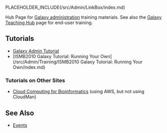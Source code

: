 PLACEHOLDER_INCLUDE(/src/Admin/LinkBox/index.md)

Hub Page for [Galaxy administration](/src/Admin/index.md) training materials. See also the [Galaxy Teaching Hub](/src/Teach/index.md) page for end-user training.

## Tutorials

* [Galaxy Admin Tutorial](/src/Admin/Training/GalaxyAdminTutorial/index.md)
* [ISMB2010 Galaxy Tutorial: Running Your Own](/src/Admin/Training/ISMB2010 Galaxy Tutorial: Running Your Own/index.md)

### Tutorials on Other Sites

* [Cloud Computing for Bioinformatics](http://training.bioinformatics.ucdavis.edu/docs/2012/05/AWS/index.html) (using AWS, but not using CloudMan)

## See Also

* [Events](/src/events/index.md)

